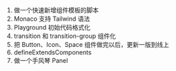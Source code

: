 1. 做一个快速新增组件模板的脚本
2. Monaco 支持 Tailwind 语法
3. Playground 初始代码格式化
4. transition 和 transition-group 组件化
5. 把 Button、Icon、Space 组件做完以后，更新一版到线上
6. defineExtendsComponents
7. 做一个手风琴 Panel
